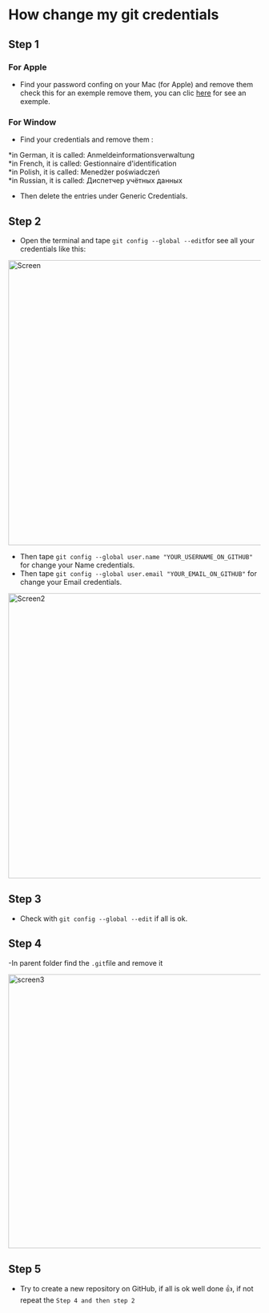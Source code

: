 # How change my git credentials

## Step 1

### For Apple

- Find your password confing on your Mac (for Apple) and remove them check this for an exemple remove them, you can clic
  [here](https://support.apple.com/fr-fr/guide/mac-help/mchlf375f392/mac) for see an exemple.

### For Window

- Find your credentials and remove them :

*in German, it is called: Anmeldeinformationsverwaltung  
*in French, it is called: Gestionnaire d'identification  
*in Polish, it is called: Menedżer poświadczeń  
*in Russian, it is called: Диспетчер учётных данных

- Then delete the entries under Generic Credentials.

## Step 2

- Open the terminal and tape `git config --global --edit`for see all your credentials like this:

<img width="570" alt="Screen" src="https://user-images.githubusercontent.com/61987773/116518259-50f79980-a8d0-11eb-87a5-f7e5a7255e32.png">

- Then tape `git config --global user.name "YOUR_USERNAME_ON_GITHUB"` for change your Name credentials.
- Then tape `git config --global user.email "YOUR_EMAIL_ON_GITHUB"` for change your Email credentials.

<img width="570" alt="Screen2" src="https://user-images.githubusercontent.com/61987773/116519032-47bafc80-a8d1-11eb-87f9-31dfea7af6be.png">

## Step 3

- Check with `git config --global --edit` if all is ok.

## Step 4

-In parent folder find the `.git`file and remove it

<img width="548" alt="screen3" src="https://user-images.githubusercontent.com/61987773/116523533-9fa83200-a8d6-11eb-9d5a-e0f53af0c524.png">

## Step 5

- Try to create a new repository on GitHub, if all is ok well done 👍, if not repeat the `Step 4 and then step 2`
